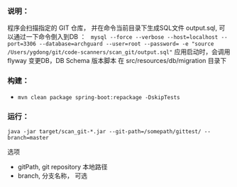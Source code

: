 ### 说明：
程序会扫描指定的 GIT 仓库， 并在命令当前目录下生成SQL文件 output.sql, 可以通过一下命令倒入到DB ：
` 
mysql --force --verbose --host=localhost --port=3306 --database=archguard --user=root --password= -e "source /Users/ygdong/git/code-scanners/scan_git/output.sql"
`
应用启动时，会调用 flyway 变更DB，DB Schema 版本脚本 在 src/resources/db/migration 目录下

### 构建：
-  `mvn clean package spring-boot:repackage -DskipTests`

### 运行：

`java -jar target/scan_git-*.jar --git-path=/somepath/gittest/ --branch=master`

选项
- gitPath,  git repository 本地路径
- branch, 分支名称， 可选